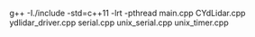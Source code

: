
g++ -I./include -std=c++11 -lrt -pthread main.cpp CYdLidar.cpp ydlidar_driver.cpp serial.cpp unix_serial.cpp unix_timer.cpp

